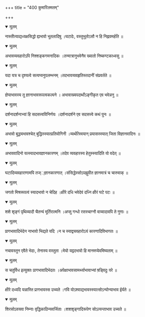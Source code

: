 +++
title = "400 कुमारिलमतम्"

+++


<details open><summary>मूलम्</summary>

नास्तीत्याद्यध्यक्षसिद्धो ह्य़भावो भूतलादिषु ।घटादेः, वस्तुभूतोऽसौ न हि निह्नवमर्हति ॥
</details>



<details open><summary>मूलम्</summary>

अभावव्यवहारोऽपि निश्शङ्कगमनादिकः ।तन्मात्रानुभवेनैव ख्यातो निष्कण्टकाध्वसु ॥
</details>



<details open><summary>मूलम्</summary>

यदा यत्र च दृश्यत्वे सत्यप्यनुपलम्भनम् ।तदभावव्यवहृतिस्तदानीं संप्रवर्तते ॥
</details>



<details open><summary>मूलम्</summary>

ज्ञेयाभावस्य तु ज्ञानाभावरूपत्वकल्पने । अभावाख्यपदार्थोऽङ्गीकृत एव भवेन्ननु ॥
</details>



<details open><summary>मूलम्</summary>

दर्शनादर्शनाभ्यां हि सदसत्त्वविनिर्णयः ।दर्शनादर्शने एव सदसत्त्वे कथं पुनः ॥
</details>



<details open><summary>मूलम्</summary>

अभावो बुद्ध्यभावश्चेत् बुद्धिस्स्यात्प्रतियोगिनी ।व्यर्थत्स्वियान् प्रयासस्स्यात् जिता विज्ञानवादिनः ॥
</details>



<details open><summary>मूलम्</summary>

अभाववादिनो यत्स्यादभावज्ञानकारणम् ।तदेव व्यवहारस्य हेतुस्स्यादिति यो वदेत् ॥
</details>



<details open><summary>मूलम्</summary>

घटादिव्यवहाराणामपि तज््ज्ञानकारणात् ।संसिद्धेस्सोऽपह्नुवीत ज्ञानमात्रं च चारुवाक् ॥
</details>



<details open><summary>मूलम्</summary>

जगतो मिश्ररूपत्वं स्यादभावो न चेदिह ।क्षीरे दधि भवेदेवं दध्नि क्षीरं घटे पटः ॥
</details>



<details open><summary>मूलम्</summary>

शशे शृङ्गं पृथिव्यादौ चैतन्यं मूर्तिरात्मनि ।अप्सु गन्धो रसस्चाग्नौ वाय्वादावपि ते गुणाः ॥
</details>



<details open><summary>मूलम्</summary>

प्रागभावादिभेदेन नाभावो भिद्यते यदि ।न च स्याद्व्यवहारोऽयं कारणादिविभागतः ॥
</details>



<details open><summary>मूलम्</summary>

नचावस्तुन एवैते भेदाः, तेनास्य वस्तुता ।मेयो यद्वदभावो हि मानमप्येवमिष्यताम् ॥
</details>



<details open><summary>मूलम्</summary>

स चतुर्विध इत्युक्तः प्रागभावादिभेदतः ।अपेक्षाभावसामर्थ्याभावाभ्यां ष़ड्विदुः परे ॥
</details>



<details open><summary>मूलम्</summary>

क्षीरे दध्यदि यन्नास्ति प्रागभावस्स उच्यते ।गवि योऽश्वाद्यभावस्स्यात्सोऽन्योन्याभाव ईर्यते ॥
</details>



<details open><summary>मूलम्</summary>

शिरसोऽवयवा निम्नाः वृद्धिकाठिन्यवर्जिताः ।शशशृङ्गादिरूपेण सोऽत्यन्ताभाव उच्यते ॥
</details>

